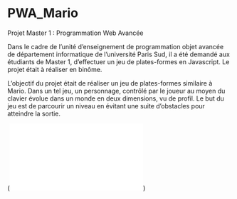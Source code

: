 # PWA_Mario
Projet Master 1 : Programmation Web Avancée

Dans le cadre de l’unité d’enseignement de programmation objet avancée de département informatique de l’université Paris Sud, il a été demandé aux étudiants de Master 1, d’effectuer un jeu de plates-formes en Javascript. Le projet était à réaliser en binôme.

L’objectif du projet était de réaliser un jeu de plates-formes similaire à Mario. Dans un tel jeu, un personnage, contrôlé par le joueur au moyen du clavier évolue dans un monde en deux dimensions, vu de profil. Le but du jeu est de parcourir un niveau en évitant une suite d’obstacles pour atteindre la sortie.

(![Plus d'informations](RAPPORT_BUTET_LI.pdf))
